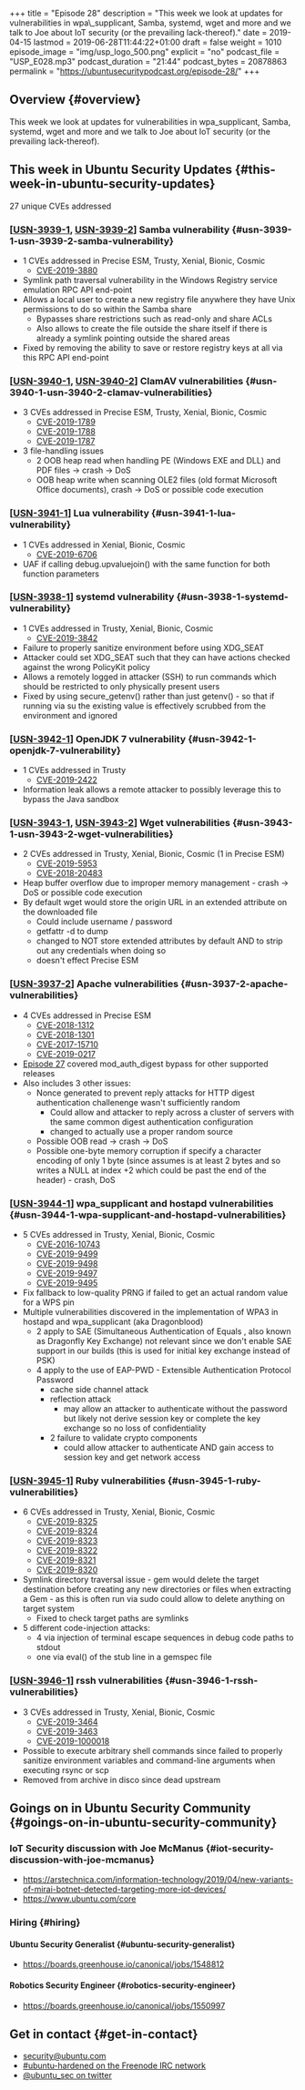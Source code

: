 +++
title = "Episode 28"
description = "This week we look at updates for vulnerabilities in wpa\\_supplicant, Samba, systemd, wget and more and we talk to Joe about IoT security (or the prevailing lack-thereof)."
date = 2019-04-15
lastmod = 2019-06-28T11:44:22+01:00
draft = false
weight = 1010
episode_image = "img/usp_logo_500.png"
explicit = "no"
podcast_file = "USP_E028.mp3"
podcast_duration = "21:44"
podcast_bytes = 20878863
permalink = "https://ubuntusecuritypodcast.org/episode-28/"
+++

## Overview {#overview}

This week we look at updates for vulnerabilities in wpa\_supplicant, Samba, systemd, wget and more and we talk to Joe about IoT security (or the prevailing lack-thereof).


## This week in Ubuntu Security Updates {#this-week-in-ubuntu-security-updates}

27 unique CVEs addressed


### [[USN-3939-1](https://usn.ubuntu.com/3939-1/), [USN-3939-2](https://usn.ubuntu.com/3939-2/)] Samba vulnerability {#usn-3939-1-usn-3939-2-samba-vulnerability}

-   1 CVEs addressed in Precise ESM, Trusty, Xenial, Bionic, Cosmic
    -   [CVE-2019-3880](https://people.canonical.com/~ubuntu-security/cve/CVE-2019-3880)
-   Symlink path traversal vulnerability in the Windows Registry service emulation RPC API end-point
-   Allows a local user to create a new registry file anywhere they have Unix
    permissions to do so within the Samba share
    -   Bypasses share restrictions such as read-only and share ACLs
    -   Also allows to create the file outside the share itself if there is
        already a symlink pointing outside the shared areas
-   Fixed by removing the ability to save or restore registry keys at all via
    this RPC API end-point


### [[USN-3940-1](https://usn.ubuntu.com/3940-1/), [USN-3940-2](https://usn.ubuntu.com/3940-2/)] ClamAV vulnerabilities {#usn-3940-1-usn-3940-2-clamav-vulnerabilities}

-   3 CVEs addressed in Precise ESM, Trusty, Xenial, Bionic, Cosmic
    -   [CVE-2019-1789](https://people.canonical.com/~ubuntu-security/cve/CVE-2019-1789)
    -   [CVE-2019-1788](https://people.canonical.com/~ubuntu-security/cve/CVE-2019-1788)
    -   [CVE-2019-1787](https://people.canonical.com/~ubuntu-security/cve/CVE-2019-1787)
-   3 file-handling issues
    -   2 OOB heap read when handling PE (Windows EXE and DLL) and PDF files ->
        crash -> DoS
    -   OOB heap write when scanning OLE2 files (old format Microsoft Office
        documents), crash -> DoS or possible code execution


### [[USN-3941-1](https://usn.ubuntu.com/3941-1/)] Lua vulnerability {#usn-3941-1-lua-vulnerability}

-   1 CVEs addressed in Xenial, Bionic, Cosmic
    -   [CVE-2019-6706](https://people.canonical.com/~ubuntu-security/cve/CVE-2019-6706)
-   UAF if calling debug.upvaluejoin() with the same function for both function parameters


### [[USN-3938-1](https://usn.ubuntu.com/3938-1/)] systemd vulnerability {#usn-3938-1-systemd-vulnerability}

-   1 CVEs addressed in Trusty, Xenial, Bionic, Cosmic
    -   [CVE-2019-3842](https://people.canonical.com/~ubuntu-security/cve/CVE-2019-3842)
-   Failure to properly sanitize environment before using XDG\_SEAT
-   Attacker could set XDG\_SEAT such that they can have actions checked
    against the wrong PolicyKit policy
-   Allows a remotely logged in attacker (SSH) to run commands which should
    be restricted to only physically present users
-   Fixed by using secure\_getenv() rather than just getenv() - so that if
    running via su the existing value is effectively scrubbed from the
    environment and ignored


### [[USN-3942-1](https://usn.ubuntu.com/3942-1/)] OpenJDK 7 vulnerability {#usn-3942-1-openjdk-7-vulnerability}

-   1 CVEs addressed in Trusty
    -   [CVE-2019-2422](https://people.canonical.com/~ubuntu-security/cve/CVE-2019-2422)
-   Information leak allows a remote attacker to possibly leverage this to
    bypass the Java sandbox


### [[USN-3943-1](https://usn.ubuntu.com/3943-1/), [USN-3943-2](https://usn.ubuntu.com/3943-2/)] Wget vulnerabilities {#usn-3943-1-usn-3943-2-wget-vulnerabilities}

-   2 CVEs addressed in Trusty, Xenial, Bionic, Cosmic (1 in Precise ESM)
    -   [CVE-2019-5953](https://people.canonical.com/~ubuntu-security/cve/CVE-2019-5953)
    -   [CVE-2018-20483](https://people.canonical.com/~ubuntu-security/cve/CVE-2018-20483)
-   Heap buffer overflow due to improper memory management - crash -> DoS or possible code execution
-   By default wget would store the origin URL in an extended attribute on the downloaded file
    -   Could include username / password
    -   getfattr -d to dump
    -   changed to NOT store extended attributes by default AND to strip out
        any credentials when doing so
    -   doesn't effect Precise ESM


### [[USN-3937-2](https://usn.ubuntu.com/3937-2/)] Apache vulnerabilities {#usn-3937-2-apache-vulnerabilities}

-   4 CVEs addressed in Precise ESM
    -   [CVE-2018-1312](https://people.canonical.com/~ubuntu-security/cve/CVE-2018-1312)
    -   [CVE-2018-1301](https://people.canonical.com/~ubuntu-security/cve/CVE-2018-1301)
    -   [CVE-2017-15710](https://people.canonical.com/~ubuntu-security/cve/CVE-2017-15710)
    -   [CVE-2019-0217](https://people.canonical.com/~ubuntu-security/cve/CVE-2019-0217)
-   [Episode 27](https://ubuntusecuritypodcast.org/episode-27/) covered mod\_auth\_digest bypass for other supported releases
-   Also includes 3 other issues:
    -   Nonce generated to prevent reply attacks for HTTP digest authentication
        challenenge wasn't sufficiently random
        -   Could allow and attacker to reply across a cluster of servers with
            the same common digest authentication configuration
        -   changed to actually use a proper random source
    -   Possible OOB read -> crash -> DoS
    -   Possible one-byte memory corruption if specify a character encoding of
        only 1 byte (since assumes is at least 2 bytes and so writes a NULL at
        index +2 which could be past the end of the header) - crash, DoS


### [[USN-3944-1](https://usn.ubuntu.com/3944-1/)] wpa\_supplicant and hostapd vulnerabilities {#usn-3944-1-wpa-supplicant-and-hostapd-vulnerabilities}

-   5 CVEs addressed in Trusty, Xenial, Bionic, Cosmic
    -   [CVE-2016-10743](https://people.canonical.com/~ubuntu-security/cve/CVE-2016-10743)
    -   [CVE-2019-9499](https://people.canonical.com/~ubuntu-security/cve/CVE-2019-9499)
    -   [CVE-2019-9498](https://people.canonical.com/~ubuntu-security/cve/CVE-2019-9498)
    -   [CVE-2019-9497](https://people.canonical.com/~ubuntu-security/cve/CVE-2019-9497)
    -   [CVE-2019-9495](https://people.canonical.com/~ubuntu-security/cve/CVE-2019-9495)
-   Fix fallback to low-quality PRNG if failed to get an actual random value for a WPS pin
-   Multiple vulnerabilities discovered in the implementation of WPA3 in
    hostapd and wpa\_supplicant (aka Dragonblood)
    -   2 apply to SAE (Simultaneous Authentication of Equals , also known as
        Dragonfly Key Exchange) not relevant since we don't enable SAE support
        in our builds (this is used for initial key exchange instead of PSK)
    -   4 apply to the use of EAP-PWD - Extensible Authentication Protocol
        Password
        -   cache side channel attack
        -   reflection attack
            -   may allow an attacker to authenticate without the password but
                likely not derive session key or complete the key exchange so no
                loss of confidentiality
        -   2 failure to validate crypto components
            -   could allow attacker to authenticate AND gain access to session key
                and get network access


### [[USN-3945-1](https://usn.ubuntu.com/3945-1/)] Ruby vulnerabilities {#usn-3945-1-ruby-vulnerabilities}

-   6 CVEs addressed in Trusty, Xenial, Bionic, Cosmic
    -   [CVE-2019-8325](https://people.canonical.com/~ubuntu-security/cve/CVE-2019-8325)
    -   [CVE-2019-8324](https://people.canonical.com/~ubuntu-security/cve/CVE-2019-8324)
    -   [CVE-2019-8323](https://people.canonical.com/~ubuntu-security/cve/CVE-2019-8323)
    -   [CVE-2019-8322](https://people.canonical.com/~ubuntu-security/cve/CVE-2019-8322)
    -   [CVE-2019-8321](https://people.canonical.com/~ubuntu-security/cve/CVE-2019-8321)
    -   [CVE-2019-8320](https://people.canonical.com/~ubuntu-security/cve/CVE-2019-8320)
-   Symlink directory traversal issue - gem would delete the target
    destination before creating any new directories or files when extracting
    a Gem - as this is often run via sudo could allow to delete anything on
    target system
    -   Fixed to check target paths are symlinks
-   5 different code-injection attacks:
    -   4 via injection of terminal escape sequences in debug code paths to stdout
    -   one via eval() of the stub line in a gemspec file


### [[USN-3946-1](https://usn.ubuntu.com/3946-1/)] rssh vulnerabilities {#usn-3946-1-rssh-vulnerabilities}

-   3 CVEs addressed in Trusty, Xenial, Bionic, Cosmic
    -   [CVE-2019-3464](https://people.canonical.com/~ubuntu-security/cve/CVE-2019-3464)
    -   [CVE-2019-3463](https://people.canonical.com/~ubuntu-security/cve/CVE-2019-3463)
    -   [CVE-2019-1000018](https://people.canonical.com/~ubuntu-security/cve/CVE-2019-1000018)
-   Possible to execute arbitrary shell commands since failed to properly
    sanitize environment variables and command-line arguments when executing
    rsync or scp
-   Removed from archive in disco since dead upstream


## Goings on in Ubuntu Security Community {#goings-on-in-ubuntu-security-community}


### IoT Security discussion with Joe McManus {#iot-security-discussion-with-joe-mcmanus}

-   <https://arstechnica.com/information-technology/2019/04/new-variants-of-mirai-botnet-detected-targeting-more-iot-devices/>
-   <https://www.ubuntu.com/core>


### Hiring {#hiring}


#### Ubuntu Security Generalist {#ubuntu-security-generalist}

-   <https://boards.greenhouse.io/canonical/jobs/1548812>


#### Robotics Security Engineer {#robotics-security-engineer}

-   <https://boards.greenhouse.io/canonical/jobs/1550997>


## Get in contact {#get-in-contact}

-   [security@ubuntu.com](mailto:security@ubuntu.com)
-   [#ubuntu-hardened on the Freenode IRC network](http://webchat.freenode.net?channels=%23ubuntu-hardened&uio=d4)
-   [@ubuntu\_sec on twitter](https://twitter.com/ubuntu%5Fsec)